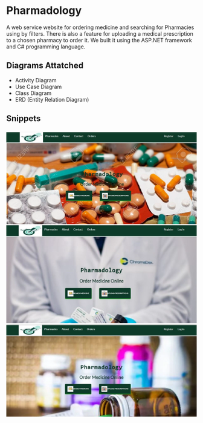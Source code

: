 # Pharmadology
A web service website for ordering medicine and searching for Pharmacies using by filters. There is also a feature for uploading a medical prescription to a chosen pharmacy to order it. We built it using the ASP.NET framework and C# programming language.


## Diagrams Attatched
* Activity Diagram
* Use Case Diagram
* Class Diagram
* ERD (Entity Relation Diagram)

## Snippets
### 
![image](images/2.PNG)
![image](images/1.PNG)
![image](images/3.PNG)
